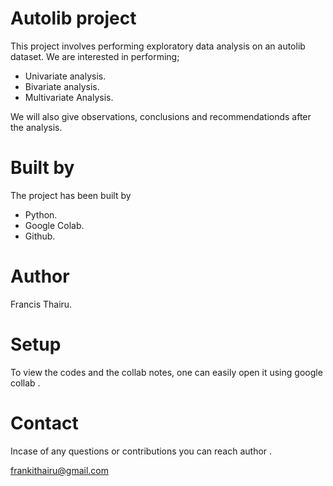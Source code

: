 # Autolib project

This project involves performing exploratory data analysis on an autolib dataset. We are interested in performing;
* Univariate analysis.
* Bivariate analysis.
* Multivariate Analysis.

We will also give observations, conclusions and recommendationds after the analysis.

# Built by

The project has been built by

* Python.
* Google Colab.
* Github.

# Author

Francis Thairu.

# Setup

To view the codes and the collab notes, one can easily open it using google collab .

# Contact

Incase of any questions or contributions you can reach author .

frankithairu@gmail.com




